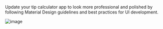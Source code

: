 Update your tip calculator app to look more professional and polished by following Material Design guidelines and best practices for UI development.

![image](https://github.com/nuhanordin/NATIVE-MOBILE-PROGRAMMING/assets/107660860/f04a87a1-014c-4bcf-9c02-5991f4034415)
